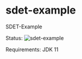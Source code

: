 # sdet-example
 SDET-Example
 
 Status:
![sdet-example](https://github.com/StevenEck/sdet-example/main/.github/workflows/badge.svg)


Requirements: JDK 11
